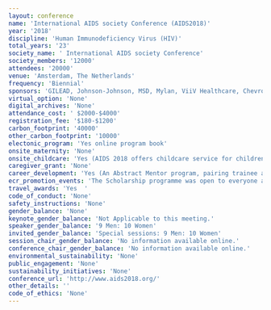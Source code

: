 ```yaml
---
layout: conference 
name: 'International AIDS society Conference (AIDS2018)'
year: '2018'
discipline: 'Human Immunodeficiency Virus (HIV)'
total_years: '23'
society_name: ' International AIDS society Conference'
society_members: '12000'
attendees: '20000'
venue: 'Amsterdam, The Netherlands'
frequency: 'Biennial'
sponsors: 'GILEAD, Johnson-Johnson, MSD, Mylan, ViiV Healthcare, Chevron Human Energy, Hetero, Aurobiondo, AFEW, Gemeente Amsterdam, anRS, Bill and Melinda Gates foundation, Global Affairs Canada, Public Health Agency of Canada, Conrad A Hilton Foundation, Elton John Aids Foundation, Flanders State of Art, FORDFoundation, TheGlobalFund, The Government of the Grand Duchy of Luxembourg, MAC AIDS Fund, Department of Health and Human Services, National Institutes of Health, National Postcode Loterij, Ministry of Foreihn Affairs of the Netherlands, Ministry of Health, Welfare and Sports, OFID, Open Society Foundations, Positive Action, UNAIDS, UNDP, Unicef, World Health Organization, Aidsfonds, Youth Against Aids, devex, fhi360, The Lancet, Clinical Care Options, PLOS publishing group, POZ'
virtual_option: 'None'
digital_archives: 'None'
attendance_cost: ' $2000-$4000'
registration_fee: '$180-$1200'
carbon_footprint: '40000'
other_carbon_footprint: '10000'
electonic_program: 'Yes online program book'
onsite_maternity: 'None'
onsite_childcare: 'Yes (AIDS 2018 offers childcare service for children between the ages of 10 weeks and 12 years. The childcare room is located within the conference venue. The childcare services will be provided by Tante Marloes, who works with certificated and experienced English-speaking nannies. The number of nannies will follow the Dutch Childcare Law ratio. The childcare service itself is provided at no cost for registered AIDS 2018 conference delegates. However, the child has to be registered as an accompanying child at the applicable registration fee and in accordance with the registration terms and conditions. The childcare booking form was available until 6 July 2018. Childcare will be provided on a first-come, first-served basis. AIDS 2018 Childcare Services Terms and Conditions Childcare service opening hours Monday, 23 July 2018  08:30-18:30 Tuesday, 24 July 2018  08:30-18:30 Wednesday, 25 July 2018  08:30-18:30 Thursday, 26 July 2018  08:30-18:30 Friday, 27 July 2018  08:30-17:30 During these opening hours, morning, lunch and/or afternoon slot(s) can be booked for the accompanying child as follows: Morning slot: 08:30-12:45 Lunch slot: 12:45-14:15 Afternoon slot: 14:15-18:30 (except on Friday, 14:15-17:30)  Equipment available in the childcare room. The childcare room is located in the conference venue (room K102). The room is child proofed and located near toilet facilities. Access is strictly restricted to caregivers, the accompanying children registered for the childcare service, and the parents/guardians of these children. The sleeping area is equipped with cots for children up to five years old. The play and activity area is equipped with toys and books for different age categories, a lounge/relaxation corner with big pillows and a TV with DVD player, play mats, baby rockers and a small table and stools for art and craft activities. Other equipment available for the comfort of the children are high chairs, toilet seat reducers, bottle warmers, a changing table and nursing pillows.  Activities offered The childcare service provided by Tante Marloes will include a variety of activities for children, appropriate for each age group. Tante Marloes childcare services include a daily programme with arts and crafts, group games, music and movement, board games, story time and dramatic play.  Food and drink Food and snacks will not be provided as part of the childcare services. Parents/guardians can provide necessary food. The nannies will give the child only food and snacks provided by the parent/guardian. A water dispenser will be available in the childcare area. If parents/guardians want to bring any other drink, they can provide the drink and the nannies will give it to the child.  Health Insurance Parents/guardians are required to have their own medical insurance which fully covers their child, including any medical or hospitalization expenses, repatriation in case of medical emergency, accident causing permanent disability or death.  Liability Insurance The parents/guardians will be responsible for any damage caused by their children at all times. The parents/guardians’ liability insurance shall include the coverage for all damages to personal belongings by their child’s own carelessness or negligence (for example, a child stumbles and shatters his or another child’s spectacles, or a child damages her own or another child’s clothes), loss of personal belongings and theft of belongings.  Liability Except gross negligence or willful misconduct, the International AIDS Society and Tante Marloes, the selected childcare provider, shall not be liable for any damage caused. The parent/guardian agrees to indemnify, defend and hold the International AIDS Society and Tante Marloes harmless from and against any and all liability, loss and expense (including attorney’s fees) or any claims arising out of or resulting from its activity and caused by their child. How to book Childcare Services for your Accompanying Child(ren)  Parents/guardians must have submitted the childcare booking form before the 6 July 2018. Childcare booking is not complete until receipt of a written confirmation email stating that the booking has been accepted. Confirmations are sent by email within 4 days of receipt of booking. Parents/guardians will receive a final email from the childcare provider beginning of July 2018, asking to reconfirm their child’s attendance at the childcare services. Parents/guardians must reply to this email within four days. No reply in due time will lead to the childcare booking being cancelled.  Please note In order to have access to the childcare service, the child must be registered as an “accompanying child” for the conference at the applicable registration fee and in accordance with the Terms and Conditions for delegates. In addition, the parent/guardian consent form must be completed for each accompanying child and submitted to the AIDS 2018 Registration Department. Children without an “accompanying children” registration and name badge will not be given access to the conference area, and will therefore not have access to the childcare room.  Additional information It is the parent/guardian’s responsibility to provide all important information related to the child (including allergies and health conditions) when submitting the childcare booking form, and to remind the caregiver on site when checking the child in at the childcare room. For children with special needs, the childcare service provider reserves the right to not accept the application, based on the capacity of the childcare services, on a case-by-case basis. The childcare services will not administer any prescription medicine to the children. Parents/guardians must return to the childcare facility to dispense any medicine to their child. For the health of other children in care, sick children will not be allowed into the childcare facility. Parents/guardians must label all clothes and toys brought to the childcare room with the child’s name. No valuable items can be left with the child in the childcare facility. Parents/guardians must provide a contact number where he/she can be reached at any time while the child is in the childcare room. Parents/guardians shall be available at any time to collect their child in the childcare room in case any problem occurs while their child is being cared for. Parents/guardians or persons authorized by the parents/guardians to check child(ren) in and out need to bring their passport or other ID. For additional questions or inquiries, please contact childcare@aids2018.org.)'
caregiver_grant: 'None'
career_development: 'Yes (An Abstract Mentor program, pairing trainee abstracts with mentors)'
ecr_promotion_events: 'The Scholarship programme was open to everyone around the world working or volunteering in the field of HIV and AIDS and who is at least 16 years of age at the time of the conference. As per the Conference Coordinating Committee (CCC) scholarship selection criteria, priority is given to:     Those whose participation will help enhance their work in their own communities     Those who are able to assist in the transfer of skills and knowledge acquired at the conference     Those whose abstract, workshop or Global Village and Youth Activity has been selected. Financial assistance is offered to delegates from resource-limited settings and communities, key and vulnerable populations, people living with HIV, young people, researchers and students to help them attend the conference. Additional scholarships were available to clinicians and HIV service providers from resource-limited settings, through the IAS Educational Fund. '
travel_awards: 'Yes  '
code_of_conduct: 'None'
safety_instructions: 'None'
gender_balance: 'None'
keynote_gender_balance: 'Not Applicable to this meeting.'
speaker_gender_balance: '9 Men: 10 Women'
invited_gender_balance: 'Special sessions: 9 Men: 10 Women'
session_chair_gender_balance: 'No information available online.'
conference_chair_gender_balance: 'No information available online.'
environmental_sustainability: 'None'
public_engagement: 'None'
sustainability_initiatives: 'None'
conference_url: 'http://www.aids2018.org/'
other_details: ''
code_of_ethics: 'None'
---
```

